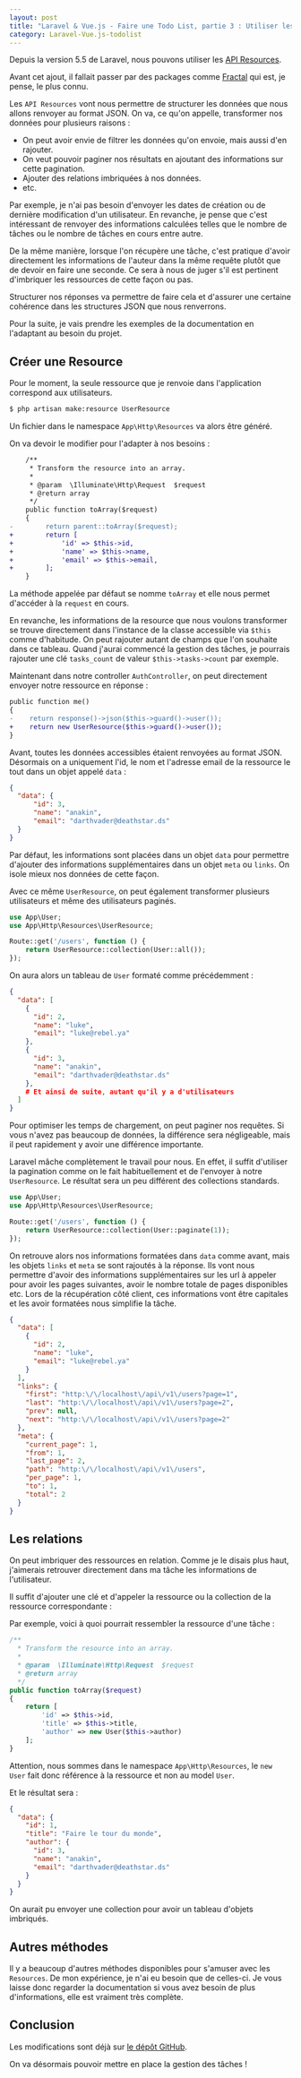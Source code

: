 ```yaml
---
layout: post
title: "Laravel & Vue.js - Faire une Todo List, partie 3 : Utiliser les API Resources"
category: Laravel-Vue.js-todolist
---
```


Depuis la version 5.5 de Laravel, nous pouvons utiliser les [API Resources](https://laravel.com/docs/5.5/eloquent-resources).

Avant cet ajout, il fallait passer par des packages comme [Fractal](https://github.com/thephpleague/fractal) qui est, je pense, le plus connu.

Les ```API Resources``` vont nous permettre de structurer les données que nous allons renvoyer au format JSON. On va, ce qu'on appelle, transformer nos données pour plusieurs raisons :

+ On peut avoir envie de filtrer les données qu'on envoie, mais aussi d'en rajouter.
+ On veut pouvoir paginer nos résultats en ajoutant des informations sur cette pagination.
+ Ajouter des relations imbriquées à nos données.
+ etc.

Par exemple, je n'ai pas besoin d'envoyer les dates de création ou de dernière modification d'un utilisateur. En revanche, je pense que c'est intéressant de renvoyer des informations calculées telles que le nombre de tâches ou le nombre de tâches en cours entre autre.

De la même manière, lorsque l'on récupère une tâche, c'est pratique d'avoir directement les informations de l'auteur dans la même requête plutôt que de devoir en faire une seconde. Ce sera à nous de juger s'il est pertinent d'imbriquer les ressources de cette façon ou pas.

Structurer nos réponses va permettre de faire cela et d'assurer une certaine cohérence dans les structures JSON que nous renverrons.

Pour la suite, je vais prendre les exemples de la documentation en l'adaptant au besoin du projet.

## Créer une Resource

Pour le moment, la seule ressource que je renvoie dans l'application correspond aux utilisateurs.

```bash
$ php artisan make:resource UserResource
```

Un fichier dans le namespace ```App\Http\Resources``` va alors être généré.

On va devoir le modifier pour l'adapter à nos besoins :

```diff
    /**
     * Transform the resource into an array.
     *
     * @param  \Illuminate\Http\Request  $request
     * @return array
     */
    public function toArray($request)
    {
-        return parent::toArray($request);
+        return [
+            'id' => $this->id,
+            'name' => $this->name,
+            'email' => $this->email,
+        ];
    }
```

La méthode appelée par défaut se nomme ```toArray``` et elle nous permet d'accéder à la ```request``` en cours.

En revanche, les informations de la resource que nous voulons transformer se trouve directement dans l'instance de la classe accessible via ```$this``` comme d'habitude. On peut rajouter autant de champs que l'on souhaite dans ce tableau. Quand j'aurai commencé la gestion des tâches, je pourrais rajouter une clé ```tasks_count``` de valeur ```$this->tasks->count``` par exemple.

Maintenant dans notre controller ```AuthController```, on peut directement envoyer notre ressource en réponse :

```diff
public function me()
{
-    return response()->json($this->guard()->user());
+    return new UserResource($this->guard()->user());
}
```

Avant, toutes les données accessibles étaient renvoyées au format JSON. Désormais on a uniquement l'id, le nom et l'adresse email de la ressource le tout dans un objet appelé ```data``` :

```json
{
  "data": {
      "id": 3,
      "name": "anakin",
      "email": "darthvader@deathstar.ds"
  }
}
```

Par défaut, les informations sont placées dans un objet ```data``` pour permettre d'ajouter des informations supplémentaires dans un objet ```meta``` ou ```links```. On isole mieux nos données de cette façon.

Avec ce même ```UserResource```, on peut également transformer plusieurs utilisateurs et même des utilisateurs paginés.

```php
use App\User;
use App\Http\Resources\UserResource;

Route::get('/users', function () {
    return UserResource::collection(User::all());
});
```

On aura alors un tableau de ```User``` formaté comme précédemment :

```json
{
  "data": [
    {
      "id": 2,
      "name": "luke",
      "email": "luke@rebel.ya"
    },
    {
      "id": 3,
      "name": "anakin",
      "email": "darthvader@deathstar.ds"
    },
    # Et ainsi de suite, autant qu'il y a d'utilisateurs
  ]
}
```

Pour optimiser les temps de chargement, on peut paginer nos requêtes. Si vous n'avez pas beaucoup de données, la différence sera négligeable, mais il peut rapidement y avoir une différence importante.

Laravel mâche complètement le travail pour nous. En effet, il suffit d'utiliser la pagination comme on le fait habituellement et de l'envoyer à notre ```UserResource```. Le résultat sera un peu différent des collections standards.

```php
use App\User;
use App\Http\Resources\UserResource;

Route::get('/users', function () {
    return UserResource::collection(User::paginate(1));
});
```

On retrouve alors nos informations formatées dans ```data``` comme avant, mais les objets ```links``` et ```meta``` se sont rajoutés à la réponse. Ils vont nous permettre d'avoir des informations supplémentaires sur les url à appeler pour avoir les pages suivantes, avoir le nombre totale de pages disponibles etc. Lors de la récupération côté client, ces informations vont être capitales et les avoir formatées nous simplifie la tâche.

```json
{
  "data": [
    {
      "id": 2,
      "name": "luke",
      "email": "luke@rebel.ya"
    }
  ],
  "links": {
    "first": "http:\/\/localhost\/api\/v1\/users?page=1",
    "last": "http:\/\/localhost\/api\/v1\/users?page=2",
    "prev": null,
    "next": "http:\/\/localhost\/api\/v1\/users?page=2"
  },
  "meta": {
    "current_page": 1,
    "from": 1,
    "last_page": 2,
    "path": "http:\/\/localhost\/api\/v1\/users",
    "per_page": 1,
    "to": 1,
    "total": 2
  }
}
```

## Les relations

On peut imbriquer des ressources en relation. Comme je le disais plus haut, j'aimerais retrouver directement dans ma tâche les informations de l'utilisateur.

Il suffit d'ajouter une clé et d'appeler la ressource ou la collection de la ressource correspondante :

Par exemple, voici à quoi pourrait ressembler la ressource d'une tâche :

```php
/**
  * Transform the resource into an array.
  *
  * @param  \Illuminate\Http\Request  $request
  * @return array
  */
public function toArray($request)
{
    return [
        'id' => $this->id,
        'title' => $this->title,
        'author' => new User($this->author)
    ];
}
```

Attention, nous sommes dans le namespace ```App\Http\Resources```, le ```new User``` fait donc référence à la ressource et non au model ```User```.

Et le résultat sera :

```json
{
  "data": {
    "id": 1,
    "title": "Faire le tour du monde",
    "author": {
      "id": 3,
      "name": "anakin",
      "email": "darthvader@deathstar.ds"
    }
  }
}
```

On aurait pu envoyer une collection pour avoir un tableau d'objets imbriqués.

## Autres méthodes

Il y a beaucoup d'autres méthodes disponibles pour s'amuser avec les ```Resources```. De mon expérience, je n'ai eu besoin que de celles-ci. Je vous laisse donc regarder la documentation si vous avez besoin de plus d'informations, elle est vraiment très complète.

## Conclusion

Les modifications sont déjà sur [le dépôt GitHub](https://github.com/guillaumebriday/todolist-backend-laravel).

On va désormais pouvoir mettre en place la gestion des tâches !
